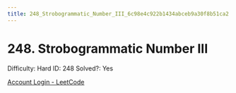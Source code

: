 ```yaml
---
title: 248_Strobogrammatic_Number_III_6c98e4c922b1434abceb9a30f8b51ca2
---
```


# 248. Strobogrammatic Number III

Difficulty: Hard
ID: 248
Solved?: Yes

[Account Login - LeetCode](https://leetcode.com/problems/strobogrammatic-number-iii)